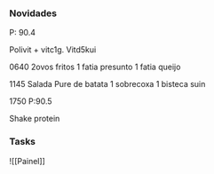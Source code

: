 
### Novidades ###
P: 90.4

Polivit + vitc1g. Vitd5kui

0640
2ovos fritos
1 fatia presunto
1 fatia queijo

1145
Salada
Pure de batata
1 sobrecoxa
1 bisteca suin

1750
P:90.5

Shake protein
### Tasks ###
![[Painel]]